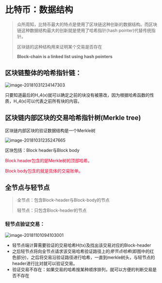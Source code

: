 # 比特币：数据结构

> 众所周知，比特币最大的特点是使用了区块链这种创新的数据结构。而区块链这种数据结构最大的创新就是使用了哈希指针(hash pointer)代替传统指针。
>
> 区块链的这种结构用来证明某个交易是否存在
>
> **Block-chain is a linked list using hash pointers**

## 区块链整体的哈希指针链：

![image-20181031234147303](/Users/haohao/Documents/Haohao's-Book/网易云：区块链/assets/image-20181031234147303.png)

只要知道最后的H_4(x)就可以确定之前的块没有被篡改，因为根据哈希函数的性质，H_4(x)可以代表之前所有块的内容。

## 区块链内部区块的交易哈希指针树(Merkle tree)

区块链内部区块的验证数据结构是一个Merkle树

![image-20181031235247665](/Users/haohao/Documents/Haohao's-Book/网易云：区块链/assets/image-20181031235247665.png)

区块包括：Block header与Block body

<font color=#FF0033>Block header包含的是Merkle树的顶部哈希。</font>

<font color=#FF0033>Block body包含的就是具体的交易账单。</font>

## 全节点与轻节点

> 全节点：包含Block-header与Block-body的节点
>
> 轻节点：只包含Block-header的节点

### 轻节点验证交易：

![image-20181101094103001](/Users/haohao/Documents/Haohao's-Book/网易云：区块链/assets/image-20181101094103001.png)

- 轻节点端计算需要验证的交易哈希H(tx)及找出该交易对应的Block-header
- 之后轻节点将向全节点请求该交易哈希验证路径上的<em>旁节点哈希</em>(即图中的红色部分)，之后将交易沿验证路径进行哈希，一直到merkle树头，与轻节点的header进行比对就可以验证交易。
- 验证交易不存在：如果交易的哈希按某种顺序排列，就可以方便的判断交易是否不存在